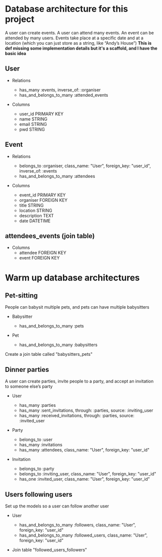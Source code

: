 # Database architecture for this project
A user can create events. A user can attend many events. An event can be attended by many users. Events take place at a specific date and at a location (which you can just store as a string, like “Andy’s House”)
**This is def missing some implementation details but it's a scaffold, and I have the basic idea**

## User

- Relations
    - has_many :events, inverse_of: :organiser
    - has_and_belongs_to_many :attended_events

- Columns
    - user_id PRIMARY KEY
    - name STRING
    - email STRING
    - pwd STRING

## Event

- Relations
    - belongs_to :organiser, class_name: "User",
                             foreign_key: "user_id",
                             inverse_of: :events
    - has_and_belongs_to_many :attendees

- Columns
    - event_id PRIMARY KEY
    - organiser FOREIGN KEY
    - title STRING
    - location STRING
    - description TEXT
    - date DATETIME

## attendees_events (join table)

- Columns
    - attendee FOREIGN KEY
    - event FOREIGN KEY

# Warm up database architectures

## Pet-sitting
People can babysit multiple pets, and pets can have multiple babysitters

- Babysitter
    - has_and_belongs_to_many :pets

- Pet
    - has_and_belongs_to_many :babysitters

Create a join table called "babysitters_pets"

## Dinner parties
A user can create parties, invite people to a party, and accept an invitation to someone else’s party

- User
    - has_many :parties
    - has_many :sent_invitations, through: :parties,
                             source: :inviting_user
    - has_many :received_invitations, through: :parties,
                                      source: :invited_user

- Party
    - belongs_to :user
    - has_many :invitations
    - has_many :attendees, class_name: "User",
                           foreign_key: "user_id"

- Invitation
    - belongs_to :party
    - belongs_to :inviting_user, class_name: "User",
                                 foreign_key: "user_id"
    - has_one :invited_user, class_name: "User",
                                 foreign_key: "user_id"

## Users following users
Set up the models so a user can follow another user

- User
    - has_and_belongs_to_many :followers, class_name: "User",
                                          foreign_key: "user_id"
    - has_and_belongs_to_many :followed_users, class_name: "User",
                                         foreign_key: "user_id"

- Join table "followed_users_followers"